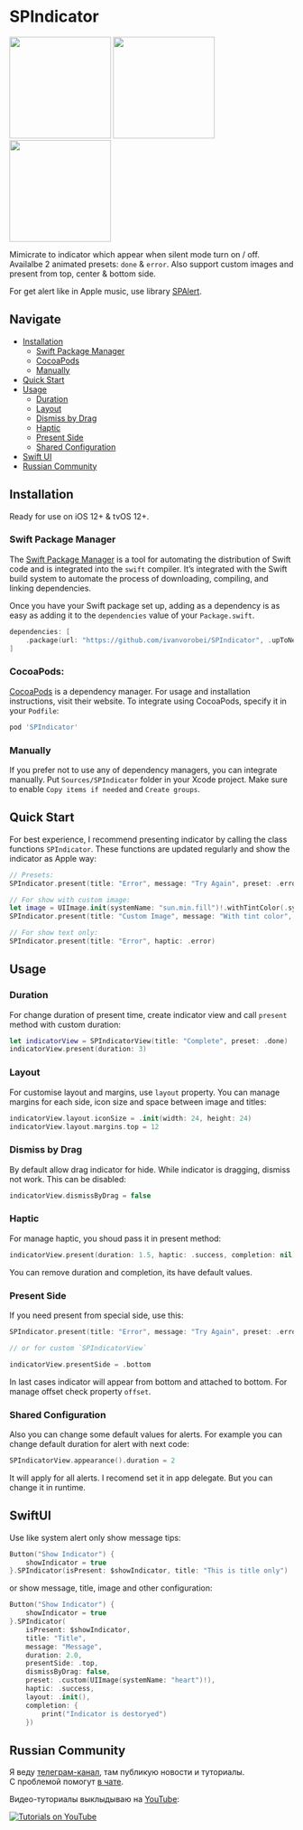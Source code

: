 # SPIndicator

<p aligment="left">
    <img src="https://cdn.ivanvorobei.by/github/spindicator/v1.6/animatable-presets.png?version=1" height="180"/>
    <img src="https://cdn.ivanvorobei.by/github/spindicator/v1.6/customize.png?version=1" height="180"/>
    <img src="https://cdn.ivanvorobei.by/github/spindicator/v1.6/bottom-present.png?version=1" height="180"/>
</p>

Mimicrate to indicator which appear when silent mode turn on / off. Availalbe 2 animated presets: `done` & `error`.  Also support custom images and present from top, center & bottom side. 

For get alert like in Apple music, use library [SPAlert](https://github.com/ivanvorobei/SPAlert).

## Navigate

- [Installation](#installation)
    - [Swift Package Manager](#swift-package-manager)
    - [CocoaPods](#cocoapods)
    - [Manually](#manually)
- [Quick Start](#quick-start)
- [Usage](#usage)
    - [Duration](#duration)
    - [Layout](#layout)
    - [Dismiss by Drag](#dismiss-by-drag)
    - [Haptic](#haptic)
    - [Present Side](#present-side)
    - [Shared Configuration](#shared-configuration)
- [Swift UI](#swiftui)
- [Russian Community](#russian-community)

## Installation

Ready for use on iOS 12+ & tvOS 12+.

### Swift Package Manager

The [Swift Package Manager](https://swift.org/package-manager/) is a tool for automating the distribution of Swift code and is integrated into the `swift` compiler. It’s integrated with the Swift build system to automate the process of downloading, compiling, and linking dependencies.

Once you have your Swift package set up, adding as a dependency is as easy as adding it to the `dependencies` value of your `Package.swift`.

```swift
dependencies: [
    .package(url: "https://github.com/ivanvorobei/SPIndicator", .upToNextMajor(from: "1.6.0"))
]
```

### CocoaPods:

[CocoaPods](https://cocoapods.org) is a dependency manager. For usage and installation instructions, visit their website. To integrate using CocoaPods, specify it in your `Podfile`:

```ruby
pod 'SPIndicator'
```

### Manually

If you prefer not to use any of dependency managers, you can integrate manually. Put `Sources/SPIndicator` folder in your Xcode project. Make sure to enable `Copy items if needed` and `Create groups`.

## Quick Start

For best experience, I recommend presenting indicator by calling the class functions `SPIndicator`. These functions are updated regularly and show the indicator as Apple way: 

```swift 
// Presets:
SPIndicator.present(title: "Error", message: "Try Again", preset: .error)

// For show with custom image:
let image = UIImage.init(systemName: "sun.min.fill")!.withTintColor(.systemYellow, renderingMode: .alwaysOriginal)
SPIndicator.present(title: "Custom Image", message: "With tint color", preset: .custom(image)))

// For show text only:
SPIndicator.present(title: "Error", haptic: .error)
```

## Usage

### Duration

For change duration of present time, create indicator view and call `present` method with custom duration:

```swift
let indicatorView = SPIndicatorView(title: "Complete", preset: .done)
indicatorView.present(duration: 3)
```

### Layout

For customise layout and margins, use `layout` property. You can manage margins for each side, icon size and space between image and titles:

```swift
indicatorView.layout.iconSize = .init(width: 24, height: 24)
indicatorView.layout.margins.top = 12
```

### Dismiss by Drag

By default allow drag indicator for hide. While indicator is dragging, dismiss not work. This can be disabled:

```swift
indicatorView.dismissByDrag = false
```

### Haptic

For manage haptic, you shoud pass it in present method:

```swift
indicatorView.present(duration: 1.5, haptic: .success, completion: nil)
```

You can remove duration and completion, its have default values.

### Present Side

If you need present from special side, use this: 

```swift
SPIndicator.present(title: "Error", message: "Try Again", preset: .error, from: .bottom)

// or for custom `SPIndicatorView`

indicatorView.presentSide = .bottom
```
In last cases indicator will appear from bottom and attached to bottom. For manage offset check property `offset`.

### Shared Configuration

Also you can change some default values for alerts. For example you can change default duration for alert with next code:

```swift
SPIndicatorView.appearance().duration = 2
```

It will apply for all alerts. I recomend set it in app delegate. But you can change it in runtime.

## SwiftUI

Use like system alert only show message tips:

```swift
Button("Show Indicator") {
    showIndicator = true
}.SPIndicator(isPresent: $showIndicator, title: "This is title only")
```

or show message, title, image and other configuration:

```swift
Button("Show Indicator") {
    showIndicator = true
}.SPIndicator(
    isPresent: $showIndicator, 
    title: "Title", 
    message: "Message",
    duration: 2.0, 
    presentSide: .top,
    dismissByDrag: false, 
    preset: .custom(UIImage(systemName: "heart")!), 
    haptic: .success, 
    layout: .init(), 
    completion: {
        print("Indicator is destoryed")
    })
```

## Russian Community

Я веду [телеграм-канал](https://sparrowcode.io/telegram), там публикую новости и туториалы.<br>
С проблемой помогут [в чате](https://sparrowcode.io/telegram/chat).

Видео-туториалы выклыдываю на [YouTube](https://ivanvorobei.by/youtube):

[![Tutorials on YouTube](https://cdn.ivanvorobei.by/github/readme/youtube-preview.jpg)](https://ivanvorobei.by/youtube)
